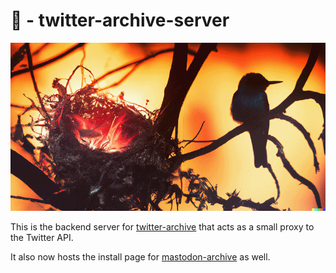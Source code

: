 # 🐔 - twitter-archive-server

![](static/img/header-masto.png)

This is the backend server for [twitter-archive](https://twitter-archive.club) that acts as a
small proxy to the Twitter API.

It also now hosts the install page for [mastodon-archive](https://mastodon-archive.club) as well.